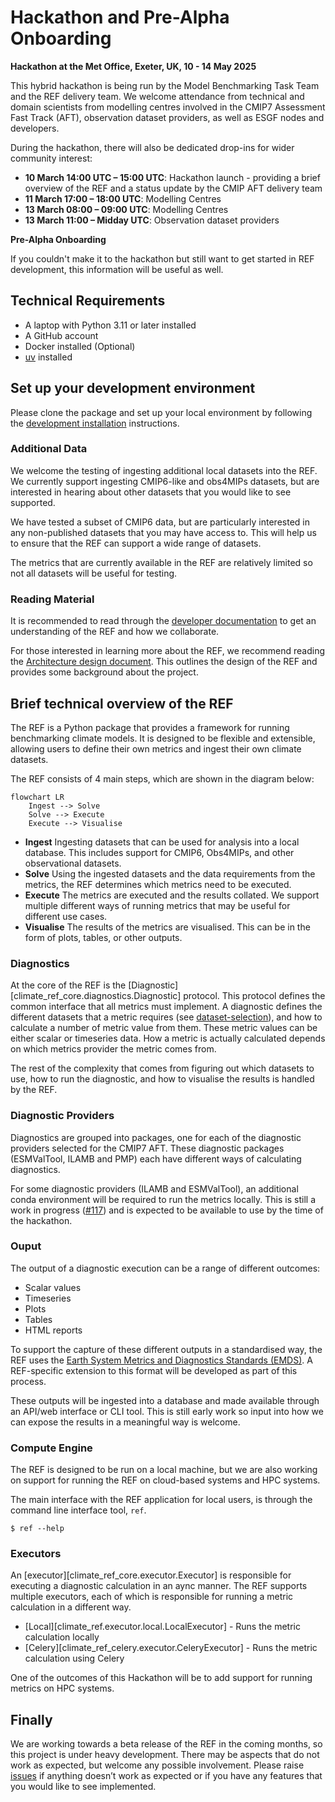 # Hackathon and Pre-Alpha Onboarding

**Hackathon at the Met Office, Exeter, UK, 10 - 14 May 2025**

This hybrid hackathon is being run by the Model Benchmarking Task Team and the REF delivery team.
We welcome attendance from technical and domain scientists from modelling centres involved in the CMIP7 Assessment Fast Track (AFT),
observation dataset providers, as well as ESGF nodes and developers.

During the hackathon, there will also be dedicated drop-ins for wider community interest:

* **10 March 14:00 UTC – 15:00 UTC**: Hackathon launch - providing a brief overview of the REF and a status update by the CMIP AFT delivery team
* **11 March 17:00 – 18:00 UTC**: Modelling Centres
* **13 March 08:00 – 09:00 UTC**: Modelling Centres
* **13 March 11:00 – Midday UTC**: Observation dataset providers

**Pre-Alpha Onboarding**

If you couldn't make it to the hackathon but still want to get started in REF development, this information will be useful as well.

## Technical Requirements

* A laptop with Python 3.11 or later installed
* A GitHub account
* Docker installed (Optional)
* [uv](https://docs.astral.sh/uv) installed

## Set up your development environment

Please clone the package and set up your local environment by following the [development installation](development.md#development-installation) instructions.

### Additional Data

We welcome the testing of ingesting additional local datasets into the REF.
We currently support ingesting CMIP6-like and obs4MIPs datasets,
but are interested in hearing about other datasets that you would like to see supported.

We have tested a subset of CMIP6 data,
but are particularly interested in any non-published datasets that you may have access to.
This will help us to ensure that the REF can support a wide range of datasets.

The metrics that are currently available in the REF are relatively limited so not all datasets will be useful for testing.

### Reading Material

It is recommended to read through the [developer documentation](development.md) to get an understanding of the REF and how we collaborate.

For those interested in learning more about the REF,
we recommend reading the [Architecture design document](background/architecture.md).
This outlines the design of the REF and provides some background about the project.

## Brief technical overview of the REF

The REF is a Python package that provides a framework for running benchmarking climate models. It is designed to be flexible and extensible, allowing users to define their own metrics and ingest their own climate datasets.

The REF consists of 4 main steps, which are shown in the diagram below:

```mermaid
flowchart LR
    Ingest --> Solve
    Solve --> Execute
    Execute --> Visualise
```

* **Ingest** Ingesting datasets that can be used for analysis into a local database. This includes support for CMIP6, Obs4MIPs, and other observational datasets.
* **Solve** Using the ingested datasets and the data requirements from the metrics, the REF determines which metrics need to be executed.
* **Execute** The metrics are executed and the results collated. We support multiple different ways of running metrics that may be useful for different use cases.
* **Visualise** The results of the metrics are visualised. This can be in the form of plots, tables, or other outputs.

### Diagnostics
At the core of the REF is the [Diagnostic][climate_ref_core.diagnostics.Diagnostic] protocol.
This protocol defines the common interface that all metrics must implement.
A diagnostic defines the different datasets that a metric requires (see [dataset-selection](how-to-guides/metric-dataset-selection.py)), and how to calculate a number of metric value from them.
These metric values can be either scalar or timeseries data.
How a metric is actually calculated depends on which metrics provider the metric comes from.

The rest of the complexity that comes from figuring out which datasets to use, how to run the diagnostic, and how to visualise the results is handled by the REF.

### Diagnostic Providers
Diagnostics are grouped into packages, one for each of the diagnostic providers selected for the CMIP7 AFT.
These diagnostic packages (ESMValTool, ILAMB and PMP) each have different ways of calculating diagnostics.

For some diagnostic providers (ILAMB and ESMValTool),
an additional conda environment will be required
to run the metrics locally.
This is still a work in progress ([#117](https://github.com/Climate-REF/climate-ref/pull/117))
and is expected to be available to use by the time of the hackathon.

### Ouput

The output of a diagnostic execution can be a range of different outcomes:

* Scalar values
* Timeseries
* Plots
* Tables
* HTML reports

To support the capture of these different outputs in a standardised way,
the REF uses the [Earth System Metrics and Diagnostics Standards (EMDS)](https://github.com/Earth-System-Diagnostics-Standards/EMDS).
A REF-specific extension to this format will be developed as
part of this process.

These outputs will be ingested into a database
and made available through an API/web interface or CLI tool.
This is still early work so input into how we can expose the results in a meaningful way is welcome.

### Compute Engine

The REF is designed to be run on a local machine,
but we are also working on support for running the REF on cloud-based systems and HPC systems.

The main interface with the REF application for local users,
is through the command line interface tool, `ref`.

```
$ ref --help
```

### Executors

An [executor][climate_ref_core.executor.Executor] is responsible for executing a diagnostic calculation in an aync manner.
The REF supports multiple executors,
each of which is responsible for running a metric calculation in a different way.

* [Local][climate_ref.executor.local.LocalExecutor] - Runs the metric calculation locally
* [Celery][climate_ref_celery.executor.CeleryExecutor] - Runs the metric calculation using Celery

One of the outcomes of this Hackathon will be to add support for running metrics on HPC systems.

## Finally

We are working towards a beta release of the REF in the coming months,
so this project is under heavy development.
There may be aspects that do not work as expected,
but welcome any possible involvement.
Please raise [issues](https://github.com/Climate-REF/climate-ref/issues)
if anything doesn’t work as expected or if you have any features that you would like to see implemented.
